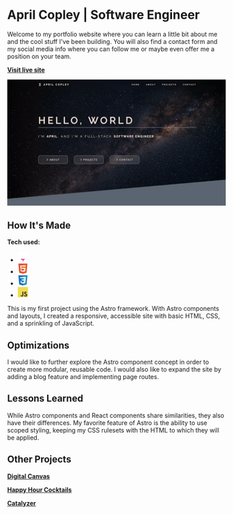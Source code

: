 # April Copley | Software Engineer

Welcome to my portfolio website where you can learn a little bit about me and the cool stuff I've been building. You will also find a contact form and my social media info where you can follow me or maybe even offer me a position on your team.

**[Visit live site](https://aprilcopley.netlify.app)**

<img src="./public/main-preview.webp" alt="Screenshot of header and hero section of portfolio website" />


## How It's Made

**Tech used:**
- <img src="./src/icons/astro.svg" width="24" />
- <img src="./src/icons/html.svg" width="24" />
- <img src="./src/icons/css.svg" width="24" />
- <img src="./src/icons/javascript.svg" width="24" />

This is my first project using the Astro framework. With Astro components and layouts, I created a responsive, accessible site with basic HTML, CSS, and a sprinkling of JavaScript.


## Optimizations

I would like to further explore the Astro component concept in order to create more modular, reusable code. I would also like to expand the site by adding a blog feature and implementing page routes.


## Lessons Learned

While Astro components and React components share similarities, they also have their differences. My favorite feature of Astro is the ability to use scoped styling, keeping my CSS rulesets with the HTML to which they will be applied.

## Other Projects

**[Digital Canvas](https://acopperlily.github.io/digital-canvas)**

**[Happy Hour Cocktails](https://acopperlily.github.io/happy-hour-cocktails)**

**[Catalyzer](https://catalyzer.netlify.app/)**
